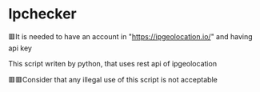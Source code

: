 # Ipchecker
🟥It is needed to have an account in "https://ipgeolocation.io/" and having  api key

This script writen by python, that uses rest api of ipgeolocation


🟥🟥Consider that any illegal use of this script is not acceptable
